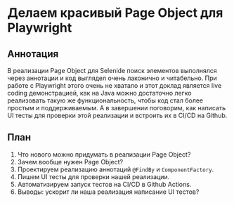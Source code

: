 # Делаем красивый Page Object для Playwright

## Аннотация

В реализации Page Object для Selenide поиск элементов выполнялся через аннотации и код выглядел очень лаконично и
читабельно. При работе с Playwright этого очень не хватало и этот доклад является live coding демонстрацией, как на Java
можно достаточно легко реализовать такую же функциональность, чтобы код стал более простым и поддерживаемым. А в
завершении поговорим, как написать UI тесты для проверки этой реализации и встроить их в CI/CD на Github.

## План

1. Что нового можно придумать в реализации Page Object?
2. Зачем вообще нужен Page Object?
3. Проектируем реализацию аннотаций `@FindBy` и `ComponentFactory`.
4. Пишем UI тесты для проверки нашей реализации.
5. Автоматизируем запуск тестов на CI/CD в Github Actions.
6. Выводы: ускорит ли наша реализация написание UI тестов?
